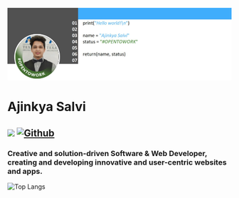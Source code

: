 ![alt text](https://github.com/AjinkyaSalvi/AjinkyaSalvi/blob/main/github-banner.png?raw=true)

# Ajinkya Salvi

## ![](https://visitor-badge.laobi.icu/badge?page_id=AjinkyaSalvi.AjinkyaSalvi) [![Github](https://img.shields.io/github/followers/AjinkyaSalvi?label=Follow&style=social)](https://github.com/AjinkyaSalvi)
### Creative and solution-driven Software & Web Developer, creating and developing innovative and user-centric websites and apps.

![Top Langs](https://github-readme-stats.vercel.app/api/top-langs/?username=AjinkyaSalvi&theme=tokyonight)
